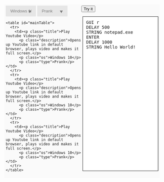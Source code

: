 <html>
<head>
	<script src="//ajax.googleapis.com/ajax/libs/jquery/1.9.1/jquery.min.js"></script>
<style>
#code {
    border-style: solid;
    border-width: thin;
    border-color: #000000;
    width: 49.5%;
    height: 500px;
    background-color: #FFFFFF;
    float: right;
    padding: 10px;
    -webkit-box-sizing: border-box;
    -moz-box-sizing: border-box;
    box-sizing: border-box;
}
.select {
    position: relative;
    display: inline-block;
    width: 40%;
}
.select select {
    display: inline-block;
    width: 100%;
    cursor: pointer;
    padding: 10px 15px;
    outline: 0;
    border: 0;
    border-radius: 0;
    background: #e6e6e6;
    color: #7b7b7b;
    appearance: none;
    -webkit-appearance: none;
    -moz-appearance: none;
}
.select select::-ms-expand {
display: none;
}
.select select:hover, .select select:focus {
    color: #000;
    background: #ccc;
}
.select__arrow {
    position: absolute;
    top: 16px;
    right: 15px;
    width: 0;
    height: 0;
    pointer-events: none;
    border-style: solid;
    border-width: 8px 5px 0 5px;
    border-color: #7b7b7b transparent transparent transparent;
}
.select select:hover ~ .select__arrow, .select select:focus ~ .select__arrow {
    border-top-color: #000;
}
table {margin-top: 10px;
    border-collapse: collapse;
    width: 100%;
}
th, td {
    text-align: left;
    border-bottom: 1px solid #ddd;
}
tr:hover {
    background-color: #f5f5f5;
}
.title {
    font-family: "atomic-age";
    font-weight: 900;
}
#main {
    overflow: hidden;
    padding: 5px;
    background-color: #FAFAFA;
    ;
    height: inherit;
}
.description {
    color: #575757;
}
.os {
    font-size: 13px;
    float: left;
}
.type {
    float: right;
    font-size: 13px;
    padding: 0;
}
#menu {
    width: 49.5%;
    float: left;
}
</style>
</head>
<body>
<div id="main">
	<button type="button" onclick="start()">Try it</button>
  <div id="menu">
    <div class="select">
      <select>
        <option>Windows 10</option>
        <option>Linux</option>
        <option>Mac OS</option>
      </select>
      <div class="select__arrow"></div>
    </div>
    <div class="select">
      <select>
        <option>Prank</option>
        <option>Malicious</option>
        <option>Reconnaissance</option>
      </select>
      <div class="select__arrow"></div>
    </div>
	  
    <table id="mainTable">
      <tr>
        <td><p class="title">Play Youtube Video</p>
          <p class="description">Opens up Youtube link in default browser, plays video and makes it full screen.</p>
          <p class="os">Windows 10</p>
          <p class="type">Prank</p></td>
      </tr>
      <tr>
        <td><p class="title">Play Youtube Video</p>
          <p class="description">Opens up Youtube link in default browser, plays video and makes it full screen.</p>
          <p class="os">Windows 10</p>
          <p class="type">Prank</p></td>
      </tr>
      <tr>
        <td><p class="title">Play Youtube Video</p>
          <p class="description">Opens up Youtube link in default browser, plays video and makes it full screen.</p>
          <p class="os">Windows 10</p>
          <p class="type">Prank</p></td>
      </tr>
    </table>
	  
  </div>
  <pre id="code">GUI r
DELAY 500
STRING notepad.exe
ENTER
DELAY 1000
STRING Hello World!</pre>
</div>
</body>
	<script>
		function populate(title,description,os,type) {
		var table = document.getElementById("mainTable");
			
		
		
		var titleElement = document.createElement('p');	
		titleElement.className = "title";
		titleElement.innerHTML = title;
			
		var descriptionElement = document.createElement('p');	
		descriptionElement.className = "description";
		descriptionElement.innerHTML = description;
			
		var osElement = document.createElement('p');	
		osElement.className = "os";
		osElement.innerHTML =os;
			
		var typeElement = document.createElement('p');	
		typeElement.className = "type";
		typeElement.innerHTML = type;
			
			
		var row = table.insertRow(0);
		var cell1 = row.insertCell(0);
		
		cell1.append(titleElement,descriptionElement,osElement,typeElement);
		
		
		}
		
		
		function start(){
			$.getJSON("test.json", function(json) {
    		console.log(json); // this will show the info it in firebug console
			});
			
			
			
			populate("wow1","wow2","wow3","wow4");
			
		}
		
		
		
		
		
		
		</script>
</html>
